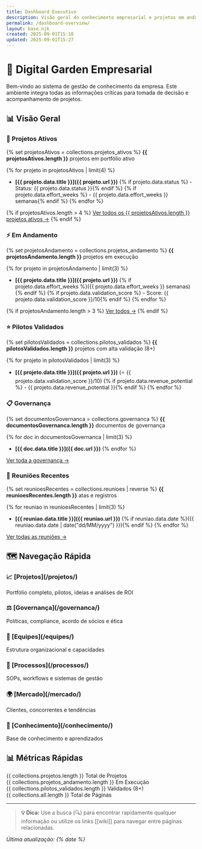 ```yaml
---
title: Dashboard Executivo
description: Visão geral do conhecimento empresarial e projetos em andamento
permalink: /dashboard-overview/
layout: base.njk
created: 2025-09-01T15:18
updated: 2025-09-01T15:27
---
```


# 🌱 Digital Garden Empresarial

Bem-vindo ao sistema de gestão de conhecimento da empresa. Este ambiente integra todas as informações críticas para tomada de decisão e acompanhamento de projetos.

## 📊 Visão Geral

<div class="dashboard-grid">

### 🚀 Projetos Ativos
{% set projetosAtivos = collections.projetos_ativos %}
**{{ projetosAtivos.length }}** projetos em portfólio ativo

{% for projeto in projetosAtivos | limit(4) %}
- **[{{ projeto.data.title }}]({{ projeto.url }})** 
  {% if projeto.data.status %} - Status: {{ projeto.data.status }}{% endif %}
  {% if projeto.data.effort_weeks %} - {{ projeto.data.effort_weeks }} semanas{% endif %}
{% endfor %}

{% if projetosAtivos.length > 4 %}
<a href="/projetos/ativos/" class="view-all-link">Ver todos os {{ projetosAtivos.length }} projetos ativos →</a>
{% endif %}

### ⚡ Em Andamento
{% set projetosAndamento = collections.projetos_andamento %}
**{{ projetosAndamento.length }}** projetos em execução

{% for projeto in projetosAndamento | limit(3) %}
- **[{{ projeto.data.title }}]({{ projeto.url }})** 
  {% if projeto.data.effort_weeks %}({{ projeto.data.effort_weeks }} semanas){% endif %}
  {% if projeto.data.validation_score %} - Score: {{ projeto.data.validation_score }}/10{% endif %}
{% endfor %}

{% if projetosAndamento.length > 3 %}
<a href="/projetos/em-andamento/" class="view-all-link">Ver todos →</a>
{% endif %}

### ⭐ Pilotos Validados
{% set pilotosValidados = collections.pilotos_validados %}
**{{ pilotosValidados.length }}** projetos com alta validação (8+)

{% for projeto in pilotosValidados | limit(3) %}
- **[{{ projeto.data.title }}]({{ projeto.url }})** 
  (⭐ {{ projeto.data.validation_score }}/10)
  {% if projeto.data.revenue_potential %} - {{ projeto.data.revenue_potential }}{% endif %}
{% endfor %}

### 📋 Governança
{% set documentosGovernanca = collections.governanca %}
**{{ documentosGovernanca.length }}** documentos de governança

{% for doc in documentosGovernanca | limit(3) %}
- **[{{ doc.data.title }}]({{ doc.url }})**
{% endfor %}

<a href="/governanca/" class="view-all-link">Ver toda a governança →</a>

### 🤝 Reuniões Recentes  
{% set reunioesRecentes = collections.reunioes | reverse %}
**{{ reunioesRecentes.length }}** atas e registros

{% for reuniao in reunioesRecentes | limit(3) %}
- **[{{ reuniao.data.title }}]({{ reuniao.url }})**
  {% if reuniao.data.date %}({{ reuniao.data.date | date("dd/MM/yyyy") }}){% endif %}
{% endfor %}

<a href="/reunioes/" class="view-all-link">Ver todas as reuniões →</a>

</div>

## 🗺️ Navegação Rápida

<div class="navigation-grid">

<div class="nav-card">
  <h3>📈 [Projetos](/projetos/)</h3>
  <p>Portfólio completo, pilotos, ideias e análises de ROI</p>
</div>

<div class="nav-card">
  <h3>⚖️ [Governança](/governanca/)</h3>
  <p>Políticas, compliance, acordo de sócios e ética</p>
</div>

<div class="nav-card">
  <h3>👥 [Equipes](/equipes/)</h3>
  <p>Estrutura organizacional e capacidades</p>
</div>

<div class="nav-card">
  <h3>🎯 [Processos](/processos/)</h3>
  <p>SOPs, workflows e sistemas de gestão</p>
</div>

<div class="nav-card">
  <h3>🌍 [Mercado](/mercado/)</h3>
  <p>Clientes, concorrentes e tendências</p>
</div>

<div class="nav-card">
  <h3>🧠 [Conhecimento](/conhecimento/)</h3>
  <p>Base de conhecimento e aprendizados</p>
</div>

</div>

## 📊 Métricas Rápidas

<div class="metrics-row">
  <div class="metric-card">
    <span class="metric-number">{{ collections.projetos.length }}</span>
    <span class="metric-label">Total de Projetos</span>
  </div>
  
  <div class="metric-card">
    <span class="metric-number">{{ collections.projetos_andamento.length }}</span>
    <span class="metric-label">Em Execução</span>
  </div>
  
  <div class="metric-card">
    <span class="metric-number">{{ collections.pilotos_validados.length }}</span>
    <span class="metric-label">Validados (8+)</span>
  </div>
  
  <div class="metric-card">
    <span class="metric-number">{{ collections.all.length }}</span>
    <span class="metric-label">Total de Páginas</span>
  </div>
</div>

---

> **💡 Dica:** Use a busca (🔍) para encontrar rapidamente qualquer informação ou utilize os links [[wiki]] para navegar entre páginas relacionadas.

*Última atualização: {% date %}*
